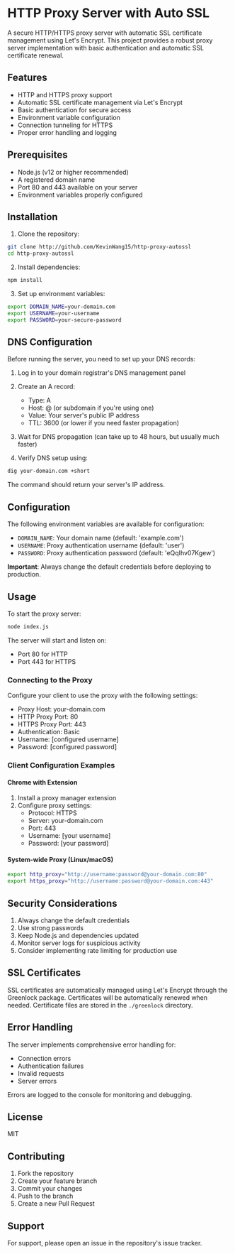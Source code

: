 # HTTP Proxy Server with Auto SSL

A secure HTTP/HTTPS proxy server with automatic SSL certificate management using Let's Encrypt. This project provides a robust proxy server implementation with basic authentication and automatic SSL certificate renewal.

## Features

- HTTP and HTTPS proxy support
- Automatic SSL certificate management via Let's Encrypt
- Basic authentication for secure access
- Environment variable configuration
- Connection tunneling for HTTPS
- Proper error handling and logging

## Prerequisites

- Node.js (v12 or higher recommended)
- A registered domain name
- Port 80 and 443 available on your server
- Environment variables properly configured

## Installation

1. Clone the repository:
```bash
git clone http://github.com/KevinWang15/http-proxy-autossl
cd http-proxy-autossl
```

2. Install dependencies:
```bash
npm install
```

3. Set up environment variables:
```bash
export DOMAIN_NAME=your-domain.com
export USERNAME=your-username
export PASSWORD=your-secure-password
```

## DNS Configuration

Before running the server, you need to set up your DNS records:

1. Log in to your domain registrar's DNS management panel
2. Create an A record:
    - Type: A
    - Host: @ (or subdomain if you're using one)
    - Value: Your server's public IP address
    - TTL: 3600 (or lower if you need faster propagation)

3. Wait for DNS propagation (can take up to 48 hours, but usually much faster)
4. Verify DNS setup using:
```bash
dig your-domain.com +short
```
The command should return your server's IP address.

## Configuration

The following environment variables are available for configuration:

- `DOMAIN_NAME`: Your domain name (default: 'example.com')
- `USERNAME`: Proxy authentication username (default: 'user')
- `PASSWORD`: Proxy authentication password (default: 'eQqIhv07Kgew')

**Important**: Always change the default credentials before deploying to production.

## Usage

To start the proxy server:

```bash
node index.js
```

The server will start and listen on:
- Port 80 for HTTP
- Port 443 for HTTPS

### Connecting to the Proxy

Configure your client to use the proxy with the following settings:

- Proxy Host: your-domain.com
- HTTP Proxy Port: 80
- HTTPS Proxy Port: 443
- Authentication: Basic
- Username: [configured username]
- Password: [configured password]

### Client Configuration Examples

#### Chrome with Extension
1. Install a proxy manager extension
2. Configure proxy settings:
    - Protocol: HTTPS
    - Server: your-domain.com
    - Port: 443
    - Username: [your username]
    - Password: [your password]

#### System-wide Proxy (Linux/macOS)
```bash
export http_proxy="http://username:password@your-domain.com:80"
export https_proxy="http://username:password@your-domain.com:443"
```

## Security Considerations

1. Always change the default credentials
2. Use strong passwords
3. Keep Node.js and dependencies updated
4. Monitor server logs for suspicious activity
5. Consider implementing rate limiting for production use

## SSL Certificates

SSL certificates are automatically managed using Let's Encrypt through the Greenlock package. Certificates will be automatically renewed when needed. Certificate files are stored in the `./greenlock` directory.

## Error Handling

The server implements comprehensive error handling for:
- Connection errors
- Authentication failures
- Invalid requests
- Server errors

Errors are logged to the console for monitoring and debugging.

## License

MIT

## Contributing

1. Fork the repository
2. Create your feature branch
3. Commit your changes
4. Push to the branch
5. Create a new Pull Request

## Support

For support, please open an issue in the repository's issue tracker.
